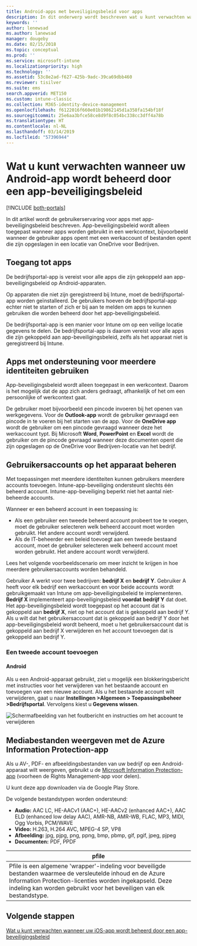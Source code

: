 ```yaml
---
title: Android-apps met beveiligingsbeleid voor apps
description: In dit onderwerp wordt beschreven wat u kunt verwachten wanneer uw app wordt beheerd door een app-beveiligingsbeleid.
keywords: ''
author: lenewsad
ms.author: lanewsad
manager: dougeby
ms.date: 02/15/2018
ms.topic: conceptual
ms.prod: ''
ms.service: microsoft-intune
ms.localizationpriority: high
ms.technology: ''
ms.assetid: 53c8e2ad-f627-425b-9adc-39ca69dbb460
ms.reviewer: tisilver
ms.suite: ems
search.appverid: MET150
ms.custom: intune-classic
ms.collection: M365-identity-device-management
ms.openlocfilehash: f6122016f660e01b19862145d1a358fa154bf18f
ms.sourcegitcommit: 25e6aa3bfce58ce8d9f8c054bc338cc3dff4a78b
ms.translationtype: HT
ms.contentlocale: nl-NL
ms.lasthandoff: 03/14/2019
ms.locfileid: "57396944"
---
```

# <a name="what-to-expect-when-your-android-app-is-managed-by-app-protection-policies"></a>Wat u kunt verwachten wanneer uw Android-app wordt beheerd door een app-beveiligingsbeleid

[!INCLUDE [both-portals](./includes/note-for-both-portals.md)]

In dit artikel wordt de gebruikerservaring voor apps met app-beveiligingsbeleid beschreven. App-beveiligingsbeleid wordt alleen toegepast wanneer apps worden gebruikt in een werkcontext, bijvoorbeeld wanneer de gebruiker apps opent met een werkaccount of bestanden opent die zijn opgeslagen in een locatie van OneDrive voor Bedrijven.

##  <a name="access-apps"></a>Toegang tot apps

De bedrijfsportal-app is vereist voor alle apps die zijn gekoppeld aan app-beveiligingsbeleid op Android-apparaten.

Op apparaten die niet zijn geregistreerd bij Intune, moet de bedrijfsportal-app worden geïnstalleerd. De gebruikers hoeven de bedrijfsportal-app echter niet te starten of zich er bij aan te melden om apps te kunnen gebruiken die worden beheerd door het app-beveiligingsbeleid.

De bedrijfsportal-app is een manier voor Intune om op een veilige locatie gegevens te delen. De bedrijfsportal-app is daarom vereist voor alle apps die zijn gekoppeld aan app-beveiligingsbeleid, zelfs als het apparaat niet is geregistreerd bij Intune.


##  <a name="use-apps-with-multi-identity-support"></a>Apps met ondersteuning voor meerdere identiteiten gebruiken

App-beveiligingsbeleid wordt alleen toegepast in een werkcontext. Daarom is het mogelijk dat de app zich anders gedraagt, afhankelijk of het om een persoonlijke of werkcontext gaat.

De gebruiker moet bijvoorbeeld een pincode invoeren bij het openen van werkgegevens. Voor de **Outlook-app** wordt de gebruiker gevraagd een pincode in te voeren bij het starten van de app. Voor de **OneDrive app** wordt de gebruiker om een pincode gevraagd wanneer deze het werkaccount typt. Bij Microsoft **Word**, **PowerPoint** en **Excel** wordt de gebruiker om de pincode gevraagd wanneer deze documenten opent die zijn opgeslagen op de OneDrive voor Bedrijven-locatie van het bedrijf.

##  <a name="manage-user-accounts-on-the-device"></a>Gebruikersaccounts op het apparaat beheren

Met toepassingen met meerdere identiteiten kunnen gebruikers meerdere accounts toevoegen.  Intune-app-beveiliging ondersteunt slechts één beheerd account.  Intune-app-beveiliging beperkt niet het aantal niet-beheerde accounts.

Wanneer er een beheerd account in een toepassing is:
*   Als een gebruiker een tweede beheerd account probeert toe te voegen, moet de gebruiker selecteren welk beheerd account moet worden gebruikt.  Het andere account wordt verwijderd.
*   Als de IT-beheerder een beleid toevoegt aan een tweede bestaand account, moet de gebruiker selecteren welk beheerd account moet worden gebruikt.  Het andere account wordt verwijderd.

Lees het volgende voorbeeldscenario om meer inzicht te krijgen in hoe meerdere gebruikersaccounts worden behandeld.

Gebruiker A werkt voor twee bedrijven: **bedrijf X** en **bedrijf Y**. Gebruiker A heeft voor elk bedrijf een werkaccount en voor beide accounts wordt gebruikgemaakt van Intune om app-beveiligingsbeleid te implementeren. **Bedrijf X** implementeert app-beveiligingsbeleid **voordat** **bedrijf Y** dat doet. Het app-beveiligingsbeleid wordt toegepast op het account dat is gekoppeld aan **bedrijf X**, niet op het account dat is gekoppeld aan bedrijf Y. Als u wilt dat het gebruikersaccount dat is gekoppeld aan bedrijf Y door het app-beveiligingsbeleid wordt beheerd, moet u het gebruikersaccount dat is gekoppeld aan bedrijf X verwijderen en het account toevoegen dat is gekoppeld aan bedrijf Y.
### <a name="add-a-second-account"></a>Een tweede account toevoegen
####  <a name="android"></a>Android
Als u een Android-apparaat gebruikt, ziet u mogelijk een blokkeringsbericht met instructies voor het verwijderen van het bestaande account en toevoegen van een nieuwe account.  Als u het bestaande account wilt verwijderen, gaat u naar **Instellingen &gt;Algemeen &gt; Toepassingsbeheer &gt;Bedrijfsportal**. Vervolgens kiest u **Gegevens wissen**.

![Schermafbeelding van het foutbericht en instructies om het account te verwijderen](./media/Android_SwitchUser.png)

##  <a name="view-media-files-with-the-azure-information-protection-app"></a>Mediabestanden weergeven met de Azure Information Protection-app
Als u AV-, PDF- en afbeeldingsbestanden van uw bedrijf op een Android-apparaat wilt weergeven, gebruikt u de [Microsoft Information Protection-app](https://play.google.com/store/apps/details?id=com.microsoft.ipviewer) (voorheen de Rights Management-app voor delen).

U kunt deze app downloaden via de Google Play Store.  

De volgende bestandstypen worden ondersteund:

* **Audio:** AAC LC, HE-AACv1 (AAC+), HE-AACv2 (enhanced AAC+), AAC ELD (enhanced low delay AAC), AMR-NB, AMR-WB, FLAC, MP3, MIDI, Ogg Vorbis, PCM/WAVE
* **Video:** H.263, H.264 AVC, MPEG-4 SP, VP8
* **Afbeelding:** jpg, pjpg, png, ppng, bmp, pbmp, gif, pgif, jpeg, pjpeg
* **Documenten:** PDF, PPDF


|**pfile**|
|----|
|Pfile is een algemene 'wrapper'-indeling voor beveiligde bestanden waarmee de versleutelde inhoud en de Azure Information Protection-licenties worden ingekapseld. Deze indeling kan worden gebruikt voor het beveiligen van elk bestandstype.|

## <a name="next-steps"></a>Volgende stappen
[Wat u kunt verwachten wanneer uw iOS-app wordt beheerd door een app-beveiligingsbeleid](end-user-mam-apps-ios.md)
